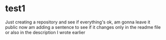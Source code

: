 # test1
Just creating a repository and see if everything's ok, am gonna leave it public
now am adding a sentence to see if it changes only in the readme file or also in the description I wrote earlier
